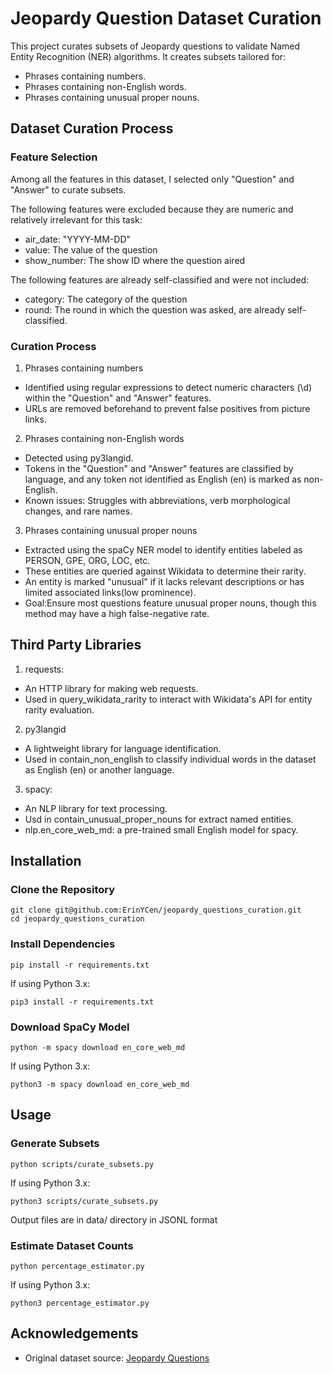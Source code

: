 # Jeopardy Question Dataset Curation
This project curates subsets of Jeopardy questions to validate Named Entity Recognition (NER) algorithms. 
It creates subsets tailored for:
- Phrases containing numbers.
- Phrases containing non-English words.
- Phrases containing unusual proper nouns.
## Dataset Curation Process
### Feature Selection
Among all the features in this dataset, I selected only "Question" and "Answer" to curate subsets.

The following features were excluded because they are numeric and relatively irrelevant for this task:
- air_date: "YYYY-MM-DD"
- value: The value of the question
- show_number: The show ID where the question aired

The following features are already self-classified and were not included:
- category: The category of the question
- round: The round in which the question was asked, are already self-classified.
### Curation Process
1. Phrases containing numbers
- Identified using regular expressions to detect numeric characters (\d) within the "Question" and "Answer" features.
- URLs are removed beforehand to prevent false positives from picture links.

2. Phrases containing non-English words
- Detected using py3langid.
- Tokens in the "Question" and "Answer" features are classified by language, and any token not identified as English (en) is marked as non-English. 
- Known issues: Struggles with abbreviations, verb morphological changes, and rare names.

3. Phrases containing unusual proper nouns
- Extracted using the spaCy NER model to identify entities labeled as PERSON, GPE, ORG, LOC, etc.
- These entities are queried against Wikidata to determine their rarity.
- An entity is marked "unusual" if it lacks relevant descriptions or has limited associated links(low prominence).
- Goal:Ensure most questions feature unusual proper nouns, though this method may have a high false-negative rate.

## Third Party Libraries
1. requests:
- An HTTP library for making web requests.
- Used in query_wikidata_rarity to interact with Wikidata's API for entity rarity evaluation.

2. py3langid
- A lightweight library for language identification.
- Used in contain_non_english to classify individual words in the dataset as English (en) or another language.

3. spacy:
- An NLP library for text processing.
- Usd in contain_unusual_proper_nouns for extract named entities.
- nlp.en_core_web_md: a pre-trained small English model for spacy.

## Installation
### Clone the Repository
```
git clone git@github.com:ErinYCen/jeopardy_questions_curation.git
cd jeopardy_questions_curation
```
### Install Dependencies
```
pip install -r requirements.txt
```
If using Python 3.x:
```
pip3 install -r requirements.txt
```
### Download SpaCy Model
```
python -m spacy download en_core_web_md
```
If using Python 3.x:
```
python3 -m spacy download en_core_web_md
```
## Usage
### Generate Subsets
```
python scripts/curate_subsets.py
```
If using Python 3.x:
```
python3 scripts/curate_subsets.py
```
Output files are in data/ directory in JSONL format
### Estimate Dataset Counts
```
python percentage_estimator.py 
```
If using Python 3.x:
```
python3 percentage_estimator.py 
```
## Acknowledgements
- Original dataset source: [Jeopardy Questions](https://www.reddit.com/r/datasets/comments/1uyd0t/200000_jeopardy_questions_in_a_json_file/)

